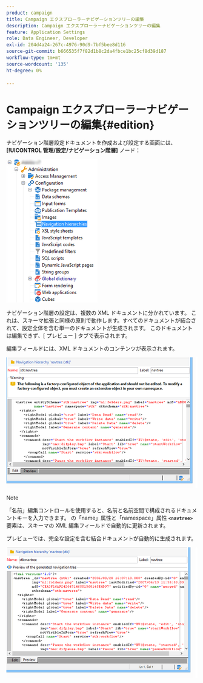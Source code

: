 ```yaml
---
product: campaign
title: Campaign エクスプローラーナビゲーションツリーの編集
description: Campaign エクスプローラーナビゲーションツリーの編集
feature: Application Settings
role: Data Engineer, Developer
exl-id: 204d4a24-267c-4976-90d9-7bf5bee8d116
source-git-commit: b666535f7f82d1b8c2da4fbce1bc25cf8d39d187
workflow-type: tm+mt
source-wordcount: '135'
ht-degree: 0%

---
```



# Campaign エクスプローラーナビゲーションツリーの編集{#edition}

ナビゲーション階層設定ドキュメントを作成および設定する画面には、 **[!UICONTROL 管理/設定/ナビゲーション階層]** ノード：

![](assets/d_ncs_integration_navigation_arbo.png)

ナビゲーション階層の設定は、複数の XML ドキュメントに分かれています。 これは、スキーマ拡張と同様の原則で動作します。すべてのドキュメントが結合されて、設定全体を含む単一のドキュメントが生成されます。 このドキュメントは編集できず、[ プレビュー ] タブで表示されます。

編集フィールドには、XML ドキュメントのコンテンツが表示されます。

![](assets/d_ncs_integration_navigation_edit.png)

>[!NOTE]
>
>「名前」編集コントロールを使用すると、名前と名前空間で構成されるドキュメントキーを入力できます。 の「name」属性と「namespace」属性 **`<navtree>`** 要素は、スキーマの XML 編集フィールドで自動的に更新されます。

プレビューでは、完全な設定を含む結合ドキュメントが自動的に生成されます。

![](assets/d_ncs_integration_navigation_preview.png)
